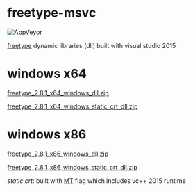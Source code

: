 # freetype-msvc

[![AppVeyor](https://img.shields.io/appveyor/ci/WebFolder/freetype-msvc.svg?label=Windows)](https://ci.appveyor.com/project/WebFolder/freetype-msvc)

[freetype](https://www.freetype.org/) dynamic libraries (dll) built with visual studio 2015

# windows x64
[freetype_2.8.1_x64_windows_dll.zip](https://github.com/webfolderio/freetype-msvc/releases/download/2.8.1/freetype_2.8.1_x64_windows_dll.zip)

[freetype_2.8.1_x64_windows_static_crt_dll.zip](https://github.com/webfolderio/freetype-msvc/releases/download/2.8.1/freetype_2.8.1_x64_windows_static_crt_dll.zip)

# windows x86
[freetype_2.8.1_x86_windows_dll.zip](https://github.com/webfolderio/freetype-msvc/releases/download/2.8.1/freetype_2.8.1_x86_windows_dll.zip)

[freetype_2.8.1_x86_windows_static_crt_dll.zip](https://github.com/webfolderio/freetype-msvc/releases/download/2.8.1/freetype_2.8.1_x86_windows_static_crt_dll.zip)

_static crt_: built with [MT](https://docs.microsoft.com/en-us/cpp/build/reference/md-mt-ld-use-run-time-library?view=vs-2017) flag which includes vc++ 2015 runtime
